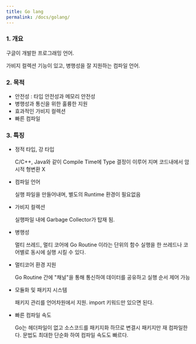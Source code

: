 ```yaml
---
title: Go lang
permalink: /docs/golang/
---
```


### 1. 개요

구글이 개발한 프로그래밍 언어.

가비지 컬렉션 기능이 있고, 병행성을 잘 지원하는 컴파일 언어.

### 2. 목적

- 안전성 : 타입 안전성과 메모리 안전성
- 병행성과 통신을 위한 훌륭한 지원
- 효과적인 가비지 컬렉션
- 빠른 컴파일

### 3. 특징

- 정적 타입, 강 타입

  C/C++, Java와 같이 Compile Time에 Type 결정이 이루어 지며 코드내에서 암시적 형변환 X

- 컴파일 언어

  실행 파일을 만들어내며, 별도의 Runtime 환경이 필요없음

- 가비지 컬렉션

  실행파일 내에 Garbage Collector가 탑재 됨.

- 병행성

  멀티 쓰레드, 멀티 코어에 Go Routine 이라는 단위의 함수 실행을 한 쓰레드나 코어별로 동시에 실행 시킬 수 있다.

- 멀티코어 환경 지원

  Go Routine 간에 "채널"을 통해 통신하여 데이터를 공유하고 실행 순서 제어 가능

- 모듈화 및 패키지 시스템

  패키지 관리를 언어차원에서 지원. import 키워드만 있으면 된다.

- 빠른 컴파일 속도

  Go는 헤더파일이 없고 소스코드를 패키지화 하므로 변결시 패키지만 재 컴파일한다. 문법도 최대한 단순화 하여 컴파일 속도도 빠르다.
